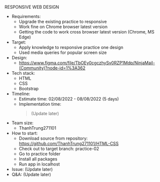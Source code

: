 RESPONSIVE WEB DESIGN

- Requirements:
    + Upgrade the existing practice to responsive
    + Work fine on Chrome browser latest version
    + Getting the code to work cross browser latest version (Chrome, MS Edge)
- Target:
    + Apply knowledge to responsive practice one design
    + Used media queries for popular screen size
- Design:
    + https://www.figma.com/file/TbOEy0cgczhySv0RZP1Mdp/NinjaMail-(Community)?node-id=1%3A362
- Tech stack:
    + HTML
    + CSS 
    + Bootstrap
- Timeline:
    + Estimate time: 02/08/2022 - 08/08/2022 (5 days)
    + Implementation time:
        > (Update later)
- Team size:
    + ThanhTrung271101
- How to start:
    + Download source from repository: https://github.com/ThanhTrung271101/HTML-CSS
    + Check out to target branch: practice-02
    + Go to practice folder
    + Install all packages
    + Run app in localhost
- Issue: (Update later)
- Q&A: (Update later)
